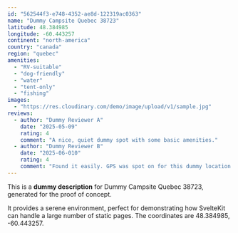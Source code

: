 ```yaml
---
id: "562544f3-e748-4352-ae8d-122319ac0363"
name: "Dummy Campsite Quebec 38723"
latitude: 48.384985
longitude: -60.443257
continent: "north-america"
country: "canada"
region: "quebec"
amenities:
  - "RV-suitable"
  - "dog-friendly"
  - "water"
  - "tent-only"
  - "fishing"
images:
  - "https://res.cloudinary.com/demo/image/upload/v1/sample.jpg"
reviews:
  - author: "Dummy Reviewer A"
    date: "2025-05-09"
    rating: 4
    comment: "A nice, quiet dummy spot with some basic amenities."
  - author: "Dummy Reviewer B"
    date: "2025-06-010"
    rating: 4
    comment: "Found it easily. GPS was spot on for this dummy location."
---
```


This is a **dummy description** for Dummy Campsite Quebec 38723, generated for the proof of concept.

It provides a serene environment, perfect for demonstrating how SvelteKit can handle a large number of static pages. The coordinates are 48.384985, -60.443257.
